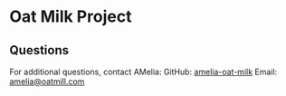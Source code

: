 # Oat Milk Project

## Questions
For additional questions, contact AMelia:
GitHub: [amelia-oat-milk](https://github.com/amelia-oat-milk)
Email: amelia@oatmill.com

